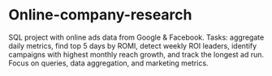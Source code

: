# Online-company-research
SQL project with online ads data from Google &amp; Facebook. Tasks: aggregate daily metrics, find top 5 days by ROMI, detect weekly ROI leaders, identify campaigns with highest monthly reach growth, and track the longest ad run. Focus on queries, data aggregation, and marketing metrics.
